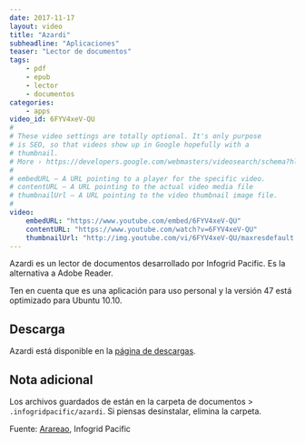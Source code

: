 ```yaml
---
date: 2017-11-17
layout: video
title: "Azardi"
subheadline: "Aplicaciones"
teaser: "Lector de documentos"
tags:
    - pdf
    - epub
    - lector
    - documentos
categories:
    - apps
video_id: 6FYV4xeV-QU
#
# These video settings are totally optional. It's only purpose
# is SEO, so that videos show up in Google hopefully with a
# thumbnail.
# More › https://developers.google.com/webmasters/videosearch/schema?hl=en&rd=1
#
# embedURL – A URL pointing to a player for the specific video.
# contentURL – A URL pointing to the actual video media file
# thumbnailUrl – A URL pointing to the video thumbnail image file.
#
video:
    embedURL: "https://www.youtube.com/embed/6FYV4xeV-QU"
    contentURL: "https://www.youtube.com/watch?v=6FYV4xeV-QU"
    thumbnailUrl: "http://img.youtube.com/vi/6FYV4xeV-QU/maxresdefault.jpg"
---
```

<!--more-->

Azardi es un lector de documentos desarrollado por Infogrid Pacific. Es la alternativa a Adobe Reader.

Ten en cuenta que es una aplicación para uso personal y la versión 47 está optimizado para Ubuntu 10.10.

## Descarga

Azardi está disponible en la [página de descargas](http://azardi.infogridpacific.com/azardi-download.html).

## Nota adicional

Los archivos guardados de están en la carpeta de documentos >               `.infogridpacific/azardi`. Si piensas desinstalar, elimina la carpeta.

Fuente: [Arareao](https://www.atareao.es/ubuntu/azardi-un-interesante-lector-de-libros-electronicos-epub/), Infogrid Pacific
